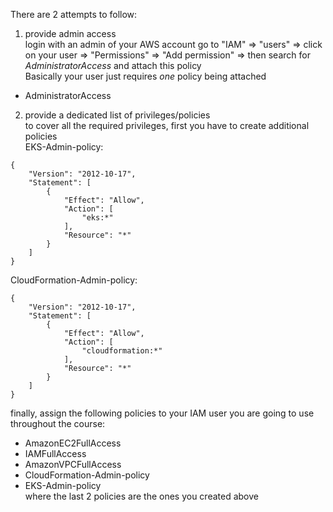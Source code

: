
There are 2 attempts to follow:
1. provide admin access  
login with an admin of your AWS account
go to "IAM" => "users" => click on your user => "Permissions" => "Add permission" => then search for _AdministratorAccess_ and attach this policy  
Basically your user just requires *one* policy being attached
  - AdministratorAccess  


2. provide a dedicated list of privileges/policies  
to cover all the required privileges, first you have to create additional policies  
EKS-Admin-policy:
```
{
    "Version": "2012-10-17",
    "Statement": [
        {
            "Effect": "Allow",
            "Action": [
                "eks:*"
            ],
            "Resource": "*"
        }
    ]
}
```
CloudFormation-Admin-policy:
```
{
    "Version": "2012-10-17",
    "Statement": [
        {
            "Effect": "Allow",
            "Action": [
                "cloudformation:*"
            ],
            "Resource": "*"
        }
    ]
}
```
finally, assign the following policies to your IAM user you are going to use throughout the course:
  - AmazonEC2FullAccess
  - IAMFullAccess
  - AmazonVPCFullAccess
  - CloudFormation-Admin-policy
  - EKS-Admin-policy  
where the last 2 policies are the ones you created above
